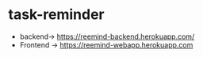 # task-reminder

- backend-> https://reemind-backend.herokuapp.com/
- Frontend -> https://reemind-webapp.herokuapp.com
